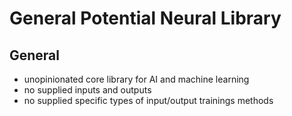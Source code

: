 # General Potential Neural Library

## General

- unopinionated core library for AI and machine learning
- no supplied inputs and outputs
- no supplied specific types of input/output trainings methods
